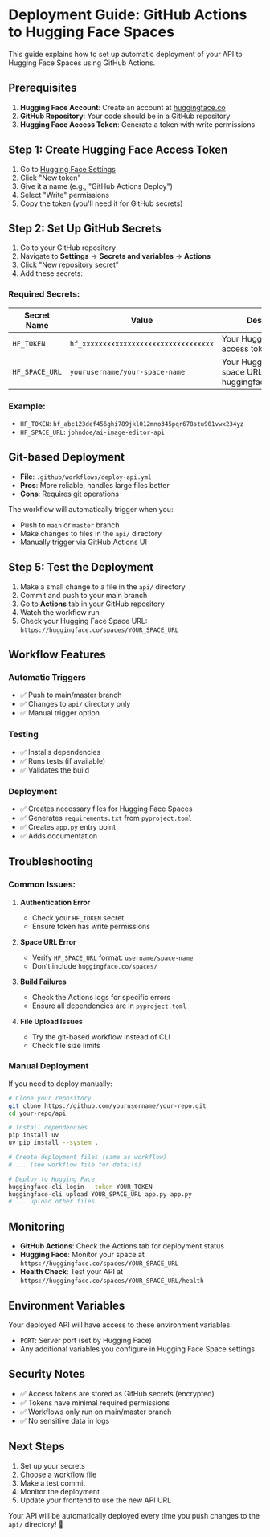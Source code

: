 # Deployment Guide: GitHub Actions to Hugging Face Spaces

This guide explains how to set up automatic deployment of your API to Hugging Face Spaces using GitHub Actions.

## Prerequisites

1. **Hugging Face Account**: Create an account at [huggingface.co](https://huggingface.co)
2. **GitHub Repository**: Your code should be in a GitHub repository
3. **Hugging Face Access Token**: Generate a token with write permissions

## Step 1: Create Hugging Face Access Token

1. Go to [Hugging Face Settings](https://huggingface.co/settings/tokens)
2. Click "New token"
3. Give it a name (e.g., "GitHub Actions Deploy")
4. Select "Write" permissions
5. Copy the token (you'll need it for GitHub secrets)

## Step 2: Set Up GitHub Secrets

1. Go to your GitHub repository
2. Navigate to **Settings** → **Secrets and variables** → **Actions**
3. Click "New repository secret"
4. Add these secrets:

### Required Secrets:

| Secret Name    | Value                                 | Description                                                  |
| -------------- | ------------------------------------- | ------------------------------------------------------------ |
| `HF_TOKEN`     | `hf_xxxxxxxxxxxxxxxxxxxxxxxxxxxxxxxx` | Your Hugging Face access token                               |
| `HF_SPACE_URL` | `yourusername/your-space-name`        | Your Hugging Face space URL (without huggingface.co/spaces/) |

### Example:

- `HF_TOKEN`: `hf_abc123def456ghi789jkl012mno345pqr678stu901vwx234yz`
- `HF_SPACE_URL`: `johndoe/ai-image-editor-api`

## Git-based Deployment

- **File**: `.github/workflows/deploy-api.yml`
- **Pros**: More reliable, handles large files better
- **Cons**: Requires git operations

The workflow will automatically trigger when you:

- Push to `main` or `master` branch
- Make changes to files in the `api/` directory
- Manually trigger via GitHub Actions UI

## Step 5: Test the Deployment

1. Make a small change to a file in the `api/` directory
2. Commit and push to your main branch
3. Go to **Actions** tab in your GitHub repository
4. Watch the workflow run
5. Check your Hugging Face Space URL: `https://huggingface.co/spaces/YOUR_SPACE_URL`

## Workflow Features

### Automatic Triggers

- ✅ Push to main/master branch
- ✅ Changes to `api/` directory only
- ✅ Manual trigger option

### Testing

- ✅ Installs dependencies
- ✅ Runs tests (if available)
- ✅ Validates the build

### Deployment

- ✅ Creates necessary files for Hugging Face Spaces
- ✅ Generates `requirements.txt` from `pyproject.toml`
- ✅ Creates `app.py` entry point
- ✅ Adds documentation

## Troubleshooting

### Common Issues:

1. **Authentication Error**
   - Check your `HF_TOKEN` secret
   - Ensure token has write permissions

2. **Space URL Error**
   - Verify `HF_SPACE_URL` format: `username/space-name`
   - Don't include `huggingface.co/spaces/`

3. **Build Failures**
   - Check the Actions logs for specific errors
   - Ensure all dependencies are in `pyproject.toml`

4. **File Upload Issues**
   - Try the git-based workflow instead of CLI
   - Check file size limits

### Manual Deployment

If you need to deploy manually:

```bash
# Clone your repository
git clone https://github.com/yourusername/your-repo.git
cd your-repo/api

# Install dependencies
pip install uv
uv pip install --system .

# Create deployment files (same as workflow)
# ... (see workflow file for details)

# Deploy to Hugging Face
huggingface-cli login --token YOUR_TOKEN
huggingface-cli upload YOUR_SPACE_URL app.py app.py
# ... upload other files
```

## Monitoring

- **GitHub Actions**: Check the Actions tab for deployment status
- **Hugging Face**: Monitor your space at `https://huggingface.co/spaces/YOUR_SPACE_URL`
- **Health Check**: Test your API at `https://huggingface.co/spaces/YOUR_SPACE_URL/health`

## Environment Variables

Your deployed API will have access to these environment variables:

- `PORT`: Server port (set by Hugging Face)
- Any additional variables you configure in Hugging Face Space settings

## Security Notes

- ✅ Access tokens are stored as GitHub secrets (encrypted)
- ✅ Tokens have minimal required permissions
- ✅ Workflows only run on main/master branch
- ✅ No sensitive data in logs

## Next Steps

1. Set up your secrets
2. Choose a workflow file
3. Make a test commit
4. Monitor the deployment
5. Update your frontend to use the new API URL

Your API will be automatically deployed every time you push changes to the `api/` directory! 🚀
